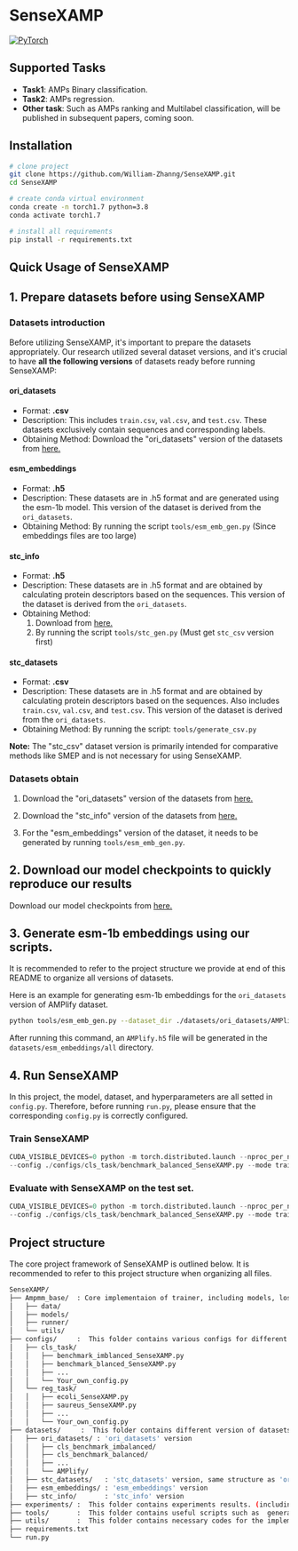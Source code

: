 # SenseXAMP

<a href="https://pytorch.org/get-started/locally/"><img alt="PyTorch" src="https://img.shields.io/badge/PyTorch-ee4c2c?logo=pytorch&logoColor=white"></a>

## Supported Tasks
* **Task1**: AMPs Binary classification.
* **Task2**: AMPs regression.
* **Other task**: Such as AMPs ranking and Multilabel classification, will be published in subsequent papers, coming soon.

## Installation

```bash
# clone project
git clone https://github.com/William-Zhanng/SenseXAMP.git
cd SenseXAMP

# create conda virtual environment
conda create -n torch1.7 python=3.8 
conda activate torch1.7

# install all requirements
pip install -r requirements.txt
```

Quick Usage of SenseXAMP
---
## 1. Prepare datasets before using SenseXAMP
### Datasets introduction
Before utilizing SenseXAMP, it's important to prepare the datasets appropriately. Our research utilized several dataset versions, and it's crucial to have **all the following versions** of datasets ready before running SenseXAMP:

#### ori_datasets
- Format: **.csv**
- Description: This includes `train.csv`, `val.csv`, and `test.csv`. These datasets exclusively contain sequences and corresponding labels.
- Obtaining Method: Download the "ori_datasets" version of the datasets from [here.](https://drive.google.com/drive/folders/1L0OKKq3yQmKQTyFSQ3YUmB5RRnba10w1?usp=sharing)
  
#### esm_embeddings
- Format: **.h5**
- Description: These datasets are in .h5 format and are generated using the esm-1b model. This version of the dataset is derived from the `ori_datasets`.
- Obtaining Method: By running the script `tools/esm_emb_gen.py` (Since embeddings files are too large)

#### stc_info
- Format: **.h5**
- Description: These datasets are in .h5 format and are obtained by calculating protein descriptors based on the sequences. This version of the dataset is derived from the `ori_datasets`.
- Obtaining Method: 
  1. Download from  [here.](https://drive.google.com/drive/folders/1L0OKKq3yQmKQTyFSQ3YUmB5RRnba10w1?usp=sharing)
  2. By running the script  `tools/stc_gen.py` (Must get `stc_csv` version first)
  
#### stc_datasets 
- Format: **.csv**
- Description: These datasets are in .h5 format and are obtained by calculating protein descriptors based on the sequences.  Also includes `train.csv`, `val.csv`, and `test.csv`. This version of the dataset is derived from the `ori_datasets`.
- Obtaining Method: By running the script: `tools/generate_csv.py`
  
**Note:** The "stc_csv" dataset version is primarily intended for comparative methods like SMEP and is not necessary for using SenseXAMP.

### Datasets obtain
1. Download the "ori_datasets" version of the datasets from [here.](https://drive.google.com/drive/folders/1L0OKKq3yQmKQTyFSQ3YUmB5RRnba10w1?usp=sharing)

2. Download the "stc_info" version of the datasets from [here.](https://drive.google.com/drive/folders/1gf8uaCBSZjK-R15x6LkGKFSQ4pWI6uUL?usp=sharing)
   
3. For the "esm_embeddings" version of the dataset, it needs to be generated by running `tools/esm_emb_gen.py`.

## 2. Download our model checkpoints to quickly reproduce our results
Download our model checkpoints from [here.](https://drive.google.com/drive/folders/1wNuoFrFZd3q3AlGyV-s2WpaVMs06N4L1?usp=sharing)

## 3. Generate esm-1b embeddings using our scripts.
It is recommended to refer to the project structure we provide at end of this README to organize all versions of datasets.

Here is an example for generating esm-1b embeddings for the `ori_datasets` version of AMPlify dataset.

```bash
python tools/esm_emb_gen.py --dataset_dir ./datasets/ori_datasets/AMPlify --fname AMPlify.h5
```
After running this command, an `AMPlify.h5` file will be generated in the `datasets/esm_embeddings/all` directory.

## 4. Run SenseXAMP
In this project, the model, dataset, and hyperparameters are all setted in `config.py`. Therefore, before running `run.py`, please ensure that the corresponding `config.py` is correctly configured.

### Train SenseXAMP
```python
CUDA_VISIBLE_DEVICES=0 python -m torch.distributed.launch --nproc_per_node 1 run.py \
--config ./configs/cls_task/benchmark_balanced_SenseXAMP.py --mode train
```

### Evaluate with SenseXAMP on the test set.
```python
CUDA_VISIBLE_DEVICES=0 python -m torch.distributed.launch --nproc_per_node 1 run.py \
--config ./configs/cls_task/benchmark_balanced_SenseXAMP.py --mode train
```


## Project structure
The core project framework of SenseXAMP is outlined below.  It is recommended to refer to this project structure when organizing all files.
```bash
SenseXAMP/
├── Ampmm_base/  : Core implementaion of trainer, including models, loss, dataloader, etc.
│   ├── data/
│   ├── models/
│   ├── runner/
│   └── utils/
├── configs/     :  This folder contains various configs for different experiments, you can also write your own configs.
│   ├── cls_task/
│   │   ├── benchmark_imblanced_SenseXAMP.py
│   │   ├── benchmark_blanced_SenseXAMP.py
│   │   ├── ...
│   │   └── Your_own_config.py
│   └── reg_task/
│   │   ├── ecoli_SenseXAMP.py
│   │   ├── saureus_SenseXAMP.py
│   │   ├── ...
│   │   └── Your_own_config.py
├── datasets/     :  This folder contains different version of datasets
│   ├── ori_datasets/ : 'ori_datasets' version
│   │   ├── cls_benchmark_imbalanced/
│   │   ├── cls_benchmark_balanced/
│   │   ├── ...
│   │   └── AMPlify/
│   ├── stc_datasets/   : 'stc_datasets' version, same structure as 'ori_datasets'
│   ├── esm_embeddings/ : 'esm_embeddings' version
│   ├── stc_info/       : 'stc_info' version
├── experiments/ :  This folder contains experiments results. (including model checkpoints auto saved)
├── tools/       :  This folder contains useful scripts such as  generation of different version of datasets.
├── utils/       :  This folder contains necessary codes for the implementation of Ampmm_base
├── requirements.txt
└── run.py 
